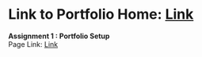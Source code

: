 # Link to Portfolio Home: [Link](https://coltonxan.github.io/Class_Portfolio/)    
**Assignment 1 : Portfolio Setup**    
Page Link: [Link](https://coltonxan.github.io/Class_Portfolio/demo/2023/01/27/first-post.html)    
